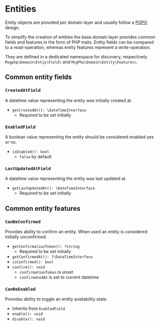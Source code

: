 # Entities

Entity objects are provided per domain layer and usually follow a [POPO](https://stackoverflow.com/questions/41188002/what-does-the-term-plain-old-php-object-popo-exactly-mean)
design.

To simplify the creation of entities the base domain layer provides common fields and features in the form of PHP
traits. Entity fields can be compared to a read-operation, whereas entity features represent a write-operation.

They are defined in a dedicated namespace for discovery, respectively `Msgphp\Domain\Entiy\Field\` and
`MsgPhp\Domain\Entity\Features\`.

## Common entity fields

### `CreatedAtField`

A datetime value representing the entity was initially created at.

- `getCreatedAt(): \DateTimeInterface`
    - Required to be set initially

### `EnabledField`

A boolean value representing the entity should be considered enabled yes or no.

- `isEnabled(): bool`
    - `false` by default

### `LastUpdatedAtField`

A datetime value representing the entity was last updated at.

- `getLastUpdatedAt(): \DateTimeInterface`
    - Required to be set initially

## Common entity features

### `CanBeConfirmed`

Provides ability to confirm an entity. When used an entity is considered initially unconfirmed.

- `getConfirmationToken(): ?string`
    - Required to be set initially
- `getConfirmedAt(): ?\DateTimeInterface` 
- `isConfirmed(): bool` 
- `confirm(): void` 
    - `confirmationToken` is unset
    - `confirmatedAt` is set to current datetime

### `CanBeEnabled`

Provides ability to toggle an entity availability state.

- Inherits from `EnabledField`
- `enable(): void`
- `disable(): void`
